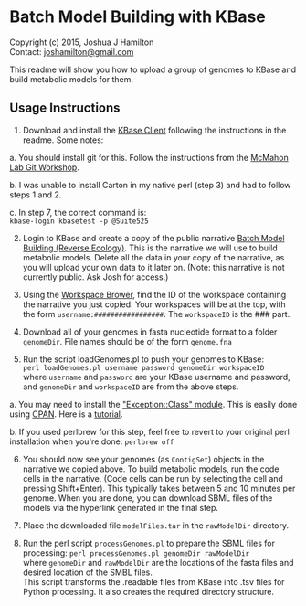 # Batch Model Building with KBase
Copyright (c) 2015, Joshua J Hamilton  
Contact: joshamilton@gmail.com

This readme will show you how to upload a group of genomes to KBase and build metabolic models for them.

## Usage Instructions
1. Download and install the [KBase Client](https://github.com/ModelSEED/KBaseClient) following the instructions in the readme. Some notes:  

  a. You should install git for this. Follow the instructions from the [McMahon Lab Git Workshop](https://github.com/McMahonLab/git_wksp).  

  b. I was unable to install Carton in my native perl (step 3) and had to follow steps 1 and 2.  

  c. In step 7, the correct command is:  
   `kbase-login kbasetest -p @Suite525`

2. Login to KBase and create a copy of the public narrative [Batch Model Building (Reverse Ecology)](https://narrative.kbase.us/narrative/ws.9599.obj.2). This is the narrative we will use to build metabolic models. Delete all the data in your copy of the narrative, as you will upload your own data to it later on. (Note: this narrative is not currently public. Ask Josh for access.)

3. Using the [Workspace Brower](https://narrative.kbase.us/functional-site/#/ws/), find the ID of the workspace containing the narrative you just copied. Your workspaces will be at the top, with the form `username:#################`. The `workspaceID` is the ### part.

4. Download all of your genomes in fasta nucleotide format to a folder `genomeDir`. File names should be of the form `genome.fna`

5. Run the script loadGenomes.pl to push your genomes to KBase:  
`perl loadGenomes.pl username password genomeDir workspaceID`  
where `username` and `password` are your KBase username and password, and `genomeDir` and `workspaceID` are from the above steps.  

  a. You may need to install the ["Exception::Class" module](http://search.cpan.org/~drolsky/Exception-Class-1.39/lib/Exception/Class.pm). This is easily done using [CPAN](http://www.cpan.org/). Here is a [tutorial](http://www.thegeekstuff.com/2008/09/how-to-install-perl-modules-manually-and-using-cpan-command/).

  b. If you used perlbrew for this step, feel free to revert to your original perl installation when you're done: `perlbrew off`

6. You should now see your genomes (as `ContigSet`) objects in the narrative we copied above. To build metabolic models, run the code cells in the narrative. (Code cells can be run by selecting the cell and pressing Shift+Enter). This typically takes between 5 and 10 minutes per genome. When you are done, you can download SBML files of the models via the hyperlink generated in the final step.

7. Place the downloaded file `modelFiles.tar` in the `rawModelDir` directory.

8. Run the perl script `processGenomes.pl` to prepare the SBML files for processing:
`perl processGenomes.pl genomeDir rawModelDir`  
where `genomeDir` and `rawModelDir` are the locations of the fasta files and desired location of the SMBL files.  
This script transforms the .readable files from KBase into .tsv files for Python processing. It also creates the required directory structure.

